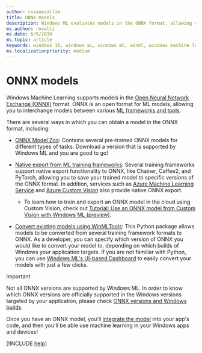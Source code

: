 ```yaml
---
author: rosanevallim
title: ONNX models
description: Windows ML evaluates models in the ONNX format, allowing you to interchange models between various ML frameworks and tools.
ms.author: rovalli
ms.date: 6/5/2019
ms.topic: article
keywords: windows 10, windows ai, windows ml, winml, windows machine learning, onnx
ms.localizationpriority: medium
---
```


# ONNX models

Windows Machine Learning supports models in the [Open Neural Network Exchange (ONNX)](https://onnx.ai/) format. ONNX is an open format for ML models, allowing you to interchange models between various [ML frameworks and tools](https://onnx.ai/supported-tools).

There are several ways in which you can obtain a model in the ONNX format, including:

- [ONNX Model Zoo](https://github.com/onnx/models): Contains several pre-trained ONNX models for different types of tasks. Download a version that is supported by Windows ML and you are good to go!

- [Native export from ML training frameworks](https://onnx.ai/supported-tools): Several training frameworks support native export functionality to ONNX, like Chainer, Caffee2, and PyTorch, allowing you to save your trained model to specific versions of the ONNX format. In addition, services such as [Azure Machine Learning Service](https://azure.microsoft.com/services/machine-learning-service/) and [Azure Custom Vision](https://docs.microsoft.com/azure/cognitive-services/custom-vision-service/getting-started-build-a-classifier) also provide native ONNX export.
    - To learn how to train and export an ONNX model in the cloud using Custom Vision, check out [Tutorial: Use an ONNX model from Custom Vision with Windows ML (preview)](https://docs.microsoft.com/azure/cognitive-services/custom-vision-service/custom-vision-onnx-windows-ml).

- [Convert existing models using WinMLTools](https://docs.microsoft.com/windows/ai/windows-ml/convert-model-winmltools): This Python package allows models to be converted from several training framework formats to ONNX. As a developer, you can specify which version of ONNX you would like to convert your model to, depending on which builds of Windows your application targets. If you are not familiar with Python, you can use [Windows ML's UI-based Dashboard](https://github.com/Microsoft/Windows-Machine-Learning/tree/master/Tools/WinMLDashboard) to easily convert your models with just a few clicks.

> [!IMPORTANT]
> Not all ONNX versions are supported by Windows ML. In order to know which ONNX versions are officially supported in the Windows versions targeted by your application, please check [ONNX versions and Windows builds](onnx-versions.md).

Once you have an ONNX model, you'll [integrate the model](https://docs.microsoft.com/windows/ai/windows-ml/integrate-model) into your app's code, and then you'll be able use machine learning in your Windows apps and devices!

[!INCLUDE [help](../includes/get-help.md)]
